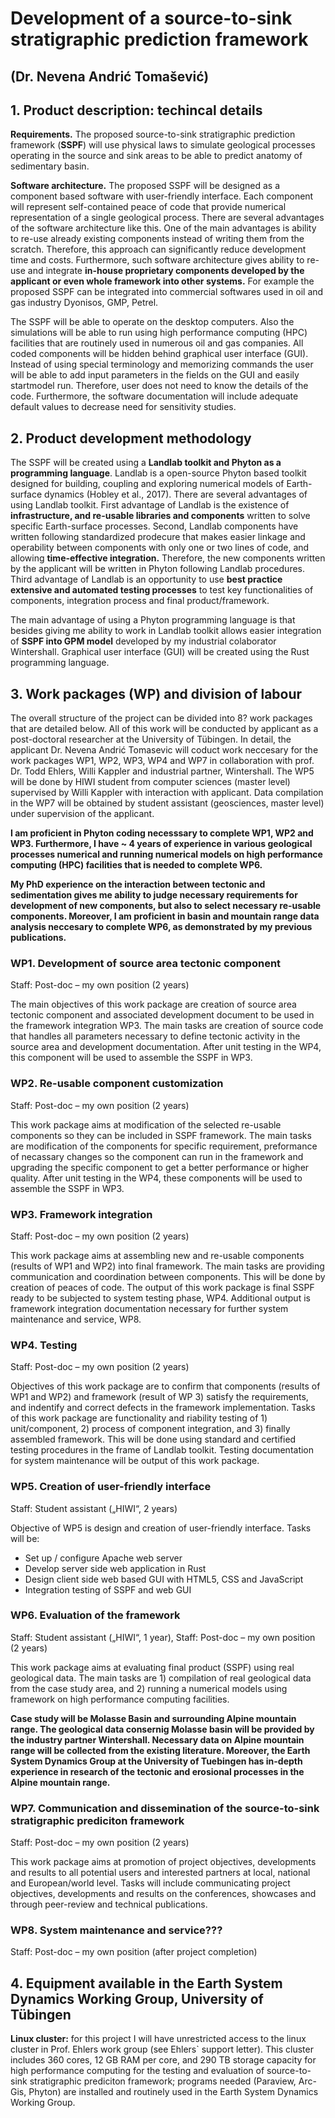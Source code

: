 # Development of a source-to-sink stratigraphic prediction framework
## (Dr. Nevena Andrić Tomašević)

## 1. Product description: techincal details
**Requirements.** The proposed source-to-sink stratigraphic prediction framework (**SSPF**) will use physical laws to simulate
geological processes operating in the source and sink areas to be able to predict anatomy of sedimentary basin.

**Software architecture.** The proposed SSPF will  be designed as a component based software with user-friendly interface.
Each component will represent self-contained peace of code that provide numerical representation of a single geological process.
There are several advantages of the software architecture like this. One of the main advantages is ability to re-use already
existing components instead of writing them from the scratch. Therefore, this approach can significantly reduce development
time and costs. Furthermore, such software architecture gives ability to re-use and integrate **in-house proprietary components
developed by the applicant or even whole framework into other systems.** For example the proposed SSPF can be integrated into
commercial softwares used in oil and gas industry Dyonisos, GMP, Petrel. 

The SSPF will be able to operate on the desktop computers. Also the simulations will be able to run using high performance
computing (HPC) facilities that are routinely used in numerous oil and gas companies. All coded components will be hidden behind
graphical user interface (GUI). Instead of using special terminology and memorizing commands the user will be able to add input
parameters in the fields on the GUI and easily startmodel run. Therefore, user does not need to know the details of the code.
Furthermore, the software documentation will include adequate default values to decrease need for sensitivity studies. 

## 2. Product development methodology
The SSPF will be created using a **Landlab toolkit and Phyton as a programming language**.  Landlab is a open-source Phyton based
toolkit designed for building, coupling and exploring numerical models of Earth-surface dynamics (Hobley et al., 2017).
There are several advantages of using Landlab toolkit. First advantage of Landlab is the existence of **infrastructure, and
re-usable libraries and components** written to solve specific Earth-surface processes. Second, Landlab components have written
following standardized prodecure that makes easier linkage and operability between components with only one or two lines of
code, and allowing **time-effective integration.** Therefore, the new components written by the applicant will be written in Phyton
following Landlab procedures. Third advantage of Landlab is an opportunity to use **best practice extensive and automated testing
processes** to test key functionalities of components, integration process and final product/framework. 

The main advantage of using a Phyton programming language is that besides giving me ability to work in Landlab toolkit allows
easier integration of **SSPF into GPM model** developed by my industrial colaborator Wintershall. 
Graphical user interface (GUI) will be created using the Rust programming language.

## 3. Work packages (WP) and division of labour
The overall structure of the project can be divided into 8? work packages that are detailed below. All of this work will be
conducted by applicant as a post-doctoral researcher at the University of Tübingen. In detail, the applicant Dr. Nevena Andrić
Tomasevic will coduct work neccesary for the work packages WP1, WP2, WP3, WP4 and WP7 in collaboration with prof. Dr. Todd Ehlers,
Willi Kappler and industrial partner, Wintershall.  The WP5 will be done by HIWI student from computer sciences (master level)
supervised by Willi Kappler with interaction with applicant. Data compilation in the WP7 will be obtained by student assistant
(geosciences, master level) under supervision of the applicant.  

**I am proficient in Phyton coding necesssary to complete WP1, WP2 and WP3. Furthermore, I have ~ 4 years of experience in various
geological processes numerical and running numerical models on high performance computing (HPC) facilities that is needed to
complete WP6.**

**My PhD experience on the interaction between tectonic and sedimentation gives me ability to judge necessary requirements for
development of new components, but also to select necessary re-usable components. Moreover, I am proficient in basin and mountain
range data analysis neccesary to complete WP6, as demonstrated by my previous publications.**

### WP1. Development of source area tectonic component
Staff: Post-doc – my own position (2 years)

The main objectives of this work package are creation of source area tectonic component and associated development document to be
used in the framework integration WP3. The main tasks are creation of source code that handles all parameters necessary to define
tectonic activity in the source area and development documentation. After unit testing in the WP4, this component will be used to
assemble the SSPF in WP3. 

### WP2. Re-usable component  customization
Staff: Post-doc – my own position (2 years)

This work package aims at modification of the selected re-usable components so they can be included in SSPF framework. The main
tasks are modification of the components for specific requirement, preformance of necassary changes so the component can run in the
framework and upgrading the specific component to get a better performance or higher quality. After unit testing in the WP4, these
components will be used to assemble the SSPF in WP3. 

### WP3. Framework integration
Staff: Post-doc – my own position (2 years)

This work package aims at assembling new and re-usable components (results of WP1 and WP2) into final framework. The main tasks are
providing communication and coordination between components. This will be done by creation of peaces of code. The output of this work
package is final SSPF ready to be subjected to system testing phase, WP4. Additional output
is framework integration documentation necessary for further system maintenance and service, WP8. 

### WP4. Testing
Staff: Post-doc – my own position (2 years)

Objectives of this work package are to confirm that components (results of WP1 and WP2) and framework (result of WP 3) satisfy the
requirements, and indentify and correct defects in the framework implementation. Tasks of this work package are functionality and
riability testing of 1) unit/component, 2) process of component integration, and 3) finally assembled framework. This will be done
using standard and certified testing procedures in the frame of Landlab toolkit. Testing documentation for system maintenance will
be output of this work package. 

### WP5. Creation of user-friendly interface
Staff: Student assistant („HIWI“, 2 years)

Objective of WP5 is design and creation of user-friendly interface. Tasks will be:
- Set up / configure Apache web server
- Develop server side web application in Rust
- Design client side web based GUI with HTML5, CSS and JavaScript
- Integration testing of SSPF and web GUI

### WP6. Evaluation of the framework
Staff: Student assistant („HIWI“, 1 year),
Staff: Post-doc – my own position (2 years)

This work package aims at evaluating final product (SSPF) using real geological data. The main tasks are 1) compilation of real
geological data from the case study area, and 2) running a numerical models using framework on high performance computing facilities.

**Case study will be Molasse Basin and surrounding Alpine mountain range. The geological data consernig Molasse basin will be provided
by the industry partner Wintershall. Necessary data on Alpine mountain range will be collected from the existing literature. Moreover,
the Earth System Dynamics Group at the University of Tuebingen has in-depth experience in research of the tectonic and erosional
processes in the Alpine mountain range.**

### WP7.  Communication and dissemination of the source-to-sink stratigraphic prediciton framework
Staff: Post-doc – my own position (2 years)

This work package aims at promotion of project objectives, developments and results to all potential users and interested partners at
local, national and European/world level. Tasks will include communicating project objectives, developments and results on the conferences,
showcases and through peer-review and technical publications. 

### WP8.  System maintenance and service???
Staff: Post-doc – my own position (after project completion)

## 4. Equipment available in the Earth System Dynamics Working Group, University of Tübingen
**Linux cluster:** for this project I will have unrestricted access to the linux cluster in Prof. Ehlers work group (see Ehlers` support
letter). This cluster includes 360 cores, 12 GB RAM per core, and 290 TB storage capacity for high performance computing for the testing
and evaluation of source-to-sink stratigraphic prediciton framework; programs needed (Paraview, Arc-Gis, Phyton) are installed and
routinely used in the Earth System Dynamics Working Group. 
